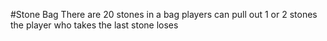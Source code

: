 #Stone Bag
There are 20 stones in a bag players can pull out 1 or 2 stones the player who takes the last stone loses
